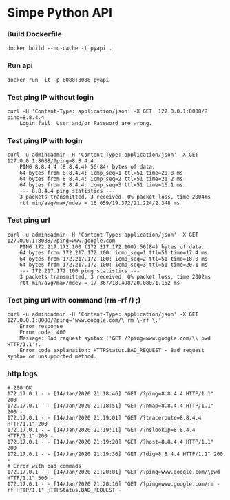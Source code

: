 # Simpe Python API


### Build Dockerfile
	docker build --no-cache -t pyapi .

### Run api
	docker run -it -p 8088:8088 pyapi


### Test ping IP without login
	curl -H 'Content-Type: application/json' -X GET  127.0.0.1:8088/?ping=8.8.4.4
		Login fail: User and/or Password are wrong.


### Test ping IP with login
	curl -u admin:admin -H 'Content-Type: application/json' -X GET  127.0.0.1:8088/?ping=8.8.4.4
		PING 8.8.4.4 (8.8.4.4) 56(84) bytes of data.
		64 bytes from 8.8.4.4: icmp_seq=1 ttl=51 time=20.8 ms
		64 bytes from 8.8.4.4: icmp_seq=2 ttl=51 time=21.2 ms
		64 bytes from 8.8.4.4: icmp_seq=3 ttl=51 time=16.1 ms
		--- 8.8.4.4 ping statistics ---
		3 packets transmitted, 3 received, 0% packet loss, time 2004ms
		rtt min/avg/max/mdev = 16.059/19.372/21.224/2.348 ms


### Test ping url
	curl -u admin:admin -H 'Content-Type: application/json' -X GET  127.0.0.1:8088/?ping=www.google.com
		PING 172.217.172.100 (172.217.172.100) 56(84) bytes of data.
		64 bytes from 172.217.172.100: icmp_seq=1 ttl=51 time=17.4 ms
		64 bytes from 172.217.172.100: icmp_seq=2 ttl=51 time=18.0 ms
		64 bytes from 172.217.172.100: icmp_seq=3 ttl=51 time=20.1 ms
		--- 172.217.172.100 ping statistics ---
		3 packets transmitted, 3 received, 0% packet loss, time 2002ms
		rtt min/avg/max/mdev = 17.367/18.498/20.080/1.152 ms


### Test ping url with command (rm -rf /)   ;)
	curl -u admin:admin -H 'Content-Type: application/json' -X GET  127.0.0.1:8088/?ping='www.google.com/\ rm \-rf \.'
		Error response
		Error code: 400
		Message: Bad request syntax ('GET /?ping=www.google.com/\\ pwd HTTP/1.1').
		Error code explanation: HTTPStatus.BAD_REQUEST - Bad request syntax or unsupported method.




### http logs
	# 200 OK
	172.17.0.1 - - [14/Jan/2020 21:18:46] "GET /?ping=8.8.4.4 HTTP/1.1" 200 -
	172.17.0.1 - - [14/Jan/2020 21:18:51] "GET /?nmap=8.8.4.4 HTTP/1.1" 200 -
	172.17.0.1 - - [14/Jan/2020 21:19:01] "GET /?traceroute=8.8.4.4 HTTP/1.1" 200 -
	172.17.0.1 - - [14/Jan/2020 21:19:11] "GET /?nslookup=8.8.4.4 HTTP/1.1" 200 -
	172.17.0.1 - - [14/Jan/2020 21:19:20] "GET /?host=8.8.4.4 HTTP/1.1" 200 -
	172.17.0.1 - - [14/Jan/2020 21:19:36] "GET /?dig=8.8.4.4 HTTP/1.1" 200 -
	# Error with bad commads
	172.17.0.1 - - [14/Jan/2020 21:20:01] "GET /?ping=www.google.com/\pwd HTTP/1.1" 500 -
	172.17.0.1 - - [14/Jan/2020 21:20:16] "GET /?ping=www.google.com/rm -rf HTTP/1.1" HTTPStatus.BAD_REQUEST -
